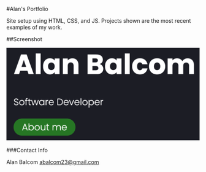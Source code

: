 #Alan's Portfolio

Site setup using HTML, CSS, and JS.  Projects shown are the most recent examples of my work.

##Screenshot

![Alan Balcom](src/images/readmephoto.png)

###Contact Info

Alan Balcom
abalcom23@gmail.com



